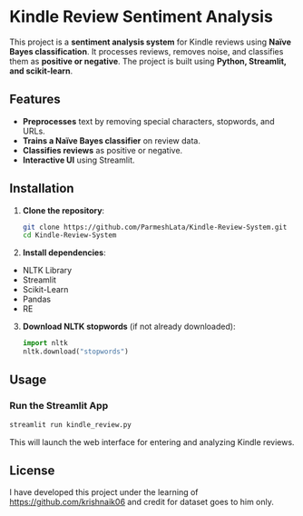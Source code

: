 # Kindle Review Sentiment Analysis

This project is a **sentiment analysis system** for Kindle reviews using **Naïve Bayes classification**. It processes reviews, removes noise, and classifies them as **positive or negative**. The project is built using **Python, Streamlit, and scikit-learn**.

## Features
- **Preprocesses** text by removing special characters, stopwords, and URLs.
- **Trains a Naïve Bayes classifier** on review data.
- **Classifies reviews** as positive or negative.
- **Interactive UI** using Streamlit.

## Installation
1. **Clone the repository**:
   ```sh
   git clone https://github.com/ParmeshLata/Kindle-Review-System.git
   cd Kindle-Review-System
   ```

2. **Install dependencies**:
  - NLTK Library
  - Streamlit
  - Scikit-Learn
  - Pandas
  - RE

3. **Download NLTK stopwords** (if not already downloaded):
   ```python
   import nltk
   nltk.download("stopwords")
   ```

## Usage
### **Run the Streamlit App**
```sh
streamlit run kindle_review.py
```
This will launch the web interface for entering and analyzing Kindle reviews.

## License
I have developed this project under the learning of https://github.com/krishnaik06 and credit for dataset goes to him only.
